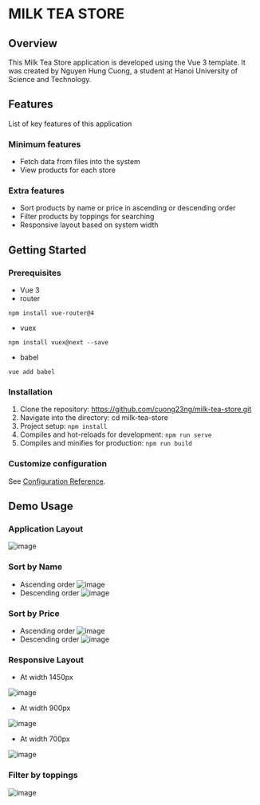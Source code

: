# MILK TEA STORE

## Overview
This Milk Tea Store application is developed using the Vue 3 template. It was created by Nguyen Hung Cuong, a student at Hanoi University of Science and Technology.
## Features
List of key features of this application
### Minimum features
* Fetch data from files into the system
* View products for each store
### Extra features
* Sort products by name or price in ascending or descending order
* Filter products by toppings for searching
* Responsive layout based on system width

## Getting Started
### Prerequisites
* Vue 3
* router
```
npm install vue-router@4
```
* vuex
```
npm install vuex@next --save
```
* babel
```
vue add babel
```

### Installation
1. Clone the repository: https://github.com/cuong23ng/milk-tea-store.git
2. Navigate into the directory: cd milk-tea-store
3. Project setup: ```npm install```
4. Compiles and hot-reloads for development: ```npm run serve```
5. Compiles and minifies for production: ```npm run build```

### Customize configuration
See [Configuration Reference](https://cli.vuejs.org/config/).

## Demo Usage
### Application Layout
![image](https://github.com/user-attachments/assets/e1f7c63b-2583-49ad-a548-2def17f4be72)
### Sort by Name
* Ascending order
![image](https://github.com/user-attachments/assets/2d7f7d44-054a-40e6-8165-b26b4771a381)
* Descending order
![image](https://github.com/user-attachments/assets/6841e310-00d9-4353-9671-e786f447631e)
### Sort by Price
* Ascending order
![image](https://github.com/user-attachments/assets/9f9cea16-7477-48d7-9e35-de2604f0278a)
* Descending order
![image](https://github.com/user-attachments/assets/45893373-ae03-4355-9a5d-6c0d2c1c1a90)
### Responsive Layout
* At width 1450px

![image](https://github.com/user-attachments/assets/bf9aff6a-87e3-4940-bdb1-36b0a651b302)
* At width 900px
  
![image](https://github.com/user-attachments/assets/ef0f7e12-3d25-41c5-beb8-6786a77c307e)
* At width 700px
  
![image](https://github.com/user-attachments/assets/96ef1f95-5f7d-4e5c-beb1-068a32aaf390)
### Filter by toppings
![image](https://github.com/user-attachments/assets/fa380fe5-62fc-4de9-942c-039890a0812b)







